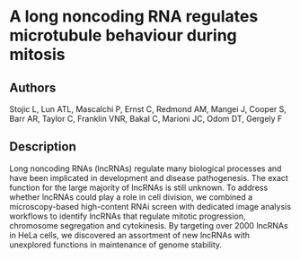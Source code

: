 # A long noncoding RNA regulates microtubule behaviour during mitosis

## Authors
Stojic L, Lun ATL, Mascalchi P, Ernst C, Redmond AM, Mangei J, Cooper S, Barr AR, Taylor C, Franklin VNR, Bakal C, Marioni JC, Odom DT, Gergely F

## Description
Long noncoding RNAs (lncRNAs) regulate many biological processes and have been implicated in development and disease pathogenesis. The exact function for the large majority of lncRNAs is still unknown. To address whether lncRNAs could play a role in cell division, we combined a microscopy-based high-content RNAi screen with dedicated image analysis workflows to identify lncRNAs that regulate mitotic progression, chromosome segregation and cytokinesis. By targeting over 2000 lncRNAs in HeLa cells, we discovered an assortment of new lncRNAs with unexplored functions in maintenance of genome stability. 
